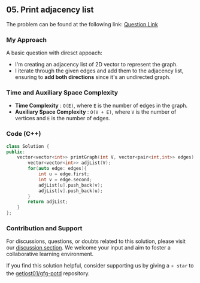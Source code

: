 ## 05. Print adjacency list

The problem can be found at the following link: [Question Link](https://practice.geeksforgeeks.org/problems/print-adjacency-list-1587115620/1)

### My Approach

A basic question with diresct appoach:

- I'm creating an adjacency list of 2D vector to represent the graph.
- I iterate through the given edges and add them to the adjacency list, ensuring to **add both directions** since it's an undirected graph.

### Time and Auxiliary Space Complexity

- **Time Complexity** : `O(E)`, where `E` is the number of edges in the graph.
- **Auxiliary Space Complexity** : `O(V + E)`, where `V` is the number of vertices and `E` is the number of edges.

### Code (C++)
```cpp
class Solution {
public:
    vector<vector<int>> printGraph(int V, vector<pair<int,int>> edges) {
        vector<vector<int>> adjList(V);
        for(auto edge: edges){
            int u = edge.first;
            int v = edge.second;
            adjList[u].push_back(v);
            adjList[v].push_back(u);
        }
        return adjList;
    }
};
```

### Contribution and Support

For discussions, questions, or doubts related to this solution, please visit our [discussion section](https://github.com/getlost01/gfg-potd/discussions). We welcome your input and aim to foster a collaborative learning environment.

If you find this solution helpful, consider supporting us by giving a `⭐ star` to the [getlost01/gfg-potd](https://github.com/getlost01/gfg-potd) repository.